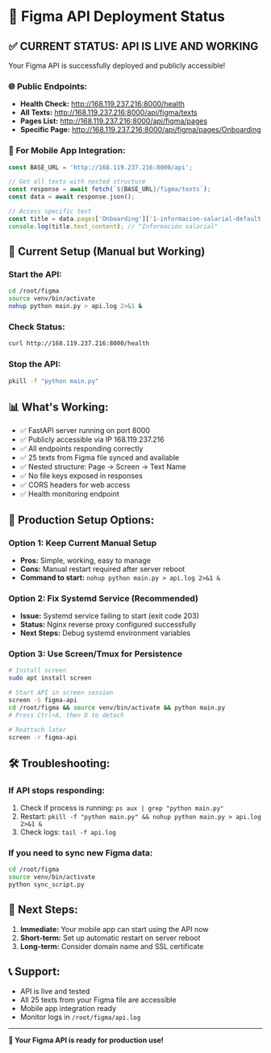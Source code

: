 # 🚀 Figma API Deployment Status

## ✅ **CURRENT STATUS: API IS LIVE AND WORKING**

Your Figma API is successfully deployed and publicly accessible!

### 🌐 **Public Endpoints:**
- **Health Check:** http://168.119.237.216:8000/health
- **All Texts:** http://168.119.237.216:8000/api/figma/texts
- **Pages List:** http://168.119.237.216:8000/api/figma/pages
- **Specific Page:** http://168.119.237.216:8000/api/figma/pages/Onboarding

### 📱 **For Mobile App Integration:**
```javascript
const BASE_URL = 'http://168.119.237.216:8000/api';

// Get all texts with nested structure
const response = await fetch(`${BASE_URL}/figma/texts`);
const data = await response.json();

// Access specific text
const title = data.pages['Onboarding']['1-informacion-salarial-default']['Title'];
console.log(title.text_content); // "Información salarial"
```

## 🔧 **Current Setup (Manual but Working)**

### **Start the API:**
```bash
cd /root/figma
source venv/bin/activate
nohup python main.py > api.log 2>&1 &
```

### **Check Status:**
```bash
curl http://168.119.237.216:8000/health
```

### **Stop the API:**
```bash
pkill -f "python main.py"
```

## 📊 **What's Working:**
- ✅ FastAPI server running on port 8000
- ✅ Publicly accessible via IP 168.119.237.216
- ✅ All endpoints responding correctly
- ✅ 25 texts from Figma file synced and available
- ✅ Nested structure: Page → Screen → Text Name
- ✅ No file keys exposed in responses
- ✅ CORS headers for web access
- ✅ Health monitoring endpoint

## 🔄 **Production Setup Options:**

### **Option 1: Keep Current Manual Setup**
- **Pros:** Simple, working, easy to manage
- **Cons:** Manual restart required after server reboot
- **Command to start:** `nohup python main.py > api.log 2>&1 &`

### **Option 2: Fix Systemd Service (Recommended)**
- **Issue:** Systemd service failing to start (exit code 203)
- **Status:** Nginx reverse proxy configured successfully
- **Next Steps:** Debug systemd environment variables

### **Option 3: Use Screen/Tmux for Persistence**
```bash
# Install screen
sudo apt install screen

# Start API in screen session
screen -S figma-api
cd /root/figma && source venv/bin/activate && python main.py
# Press Ctrl+A, then D to detach

# Reattach later
screen -r figma-api
```

## 🛠 **Troubleshooting:**

### **If API stops responding:**
1. Check if process is running: `ps aux | grep "python main.py"`
2. Restart: `pkill -f "python main.py" && nohup python main.py > api.log 2>&1 &`
3. Check logs: `tail -f api.log`

### **If you need to sync new Figma data:**
```bash
cd /root/figma
source venv/bin/activate
python sync_script.py
```

## 🎯 **Next Steps:**
1. **Immediate:** Your mobile app can start using the API now
2. **Short-term:** Set up automatic restart on server reboot
3. **Long-term:** Consider domain name and SSL certificate

## 📞 **Support:**
- API is live and tested
- All 25 texts from your Figma file are accessible
- Mobile app integration ready
- Monitor logs in `/root/figma/api.log`

---

**🎉 Your Figma API is ready for production use!** 